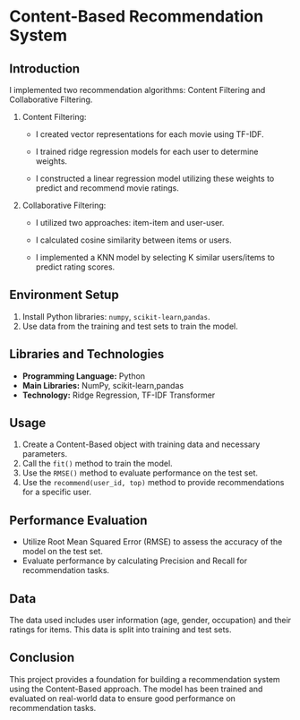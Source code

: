# Content-Based Recommendation System

## Introduction
I implemented two recommendation algorithms: Content Filtering and Collaborative Filtering.

1. Content Filtering:

   - I created vector representations for each movie using TF-IDF.

   - I trained ridge regression models for each user to determine weights.

   - I constructed a linear regression model utilizing these weights to predict and recommend movie ratings.

2. Collaborative Filtering:

   - I utilized two approaches: item-item and user-user.

   - I calculated cosine similarity between items or users.

   - I implemented a KNN model by selecting K similar users/items to predict rating scores. 

## Environment Setup
1. Install Python libraries: `numpy`, `scikit-learn`,`pandas`.
2. Use data from the training and test sets to train the model.

## Libraries and Technologies
- **Programming Language:** Python
- **Main Libraries:** NumPy, scikit-learn,pandas
- **Technology:** Ridge Regression, TF-IDF Transformer

## Usage
1. Create a Content-Based object with training data and necessary parameters.
2. Call the `fit()` method to train the model.
3. Use the `RMSE()` method to evaluate performance on the test set.
4. Use the `recommend(user_id, top)` method to provide recommendations for a specific user.

## Performance Evaluation
- Utilize Root Mean Squared Error (RMSE) to assess the accuracy of the model on the test set.
- Evaluate performance by calculating Precision and Recall for recommendation tasks.

## Data
The data used includes user information (age, gender, occupation) and their ratings for items. This data is split into training and test sets.

## Conclusion
This project provides a foundation for building a recommendation system using the Content-Based approach. The model has been trained and evaluated on real-world data to ensure good performance on recommendation tasks.
